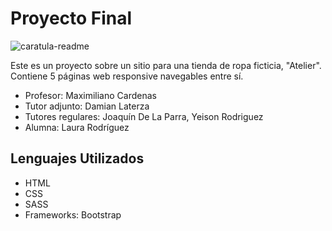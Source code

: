 # Proyecto Final

![caratula-readme](https://github.com/LauraGRod/entrega-final-rodriguez/assets/138539646/c9fa83ba-54bb-4c68-b9a5-9bfe345c277e)

Este es un proyecto sobre un sitio para una tienda de ropa ficticia, "Atelier". Contiene 5 páginas web responsive navegables entre sí.

- Profesor: Maximiliano Cardenas
- Tutor adjunto: Damian Laterza
- Tutores regulares:  Joaquín De La Parra, Yeison Rodriguez
- Alumna: Laura Rodríguez

## Lenguajes Utilizados
- HTML
- CSS
- SASS
- Frameworks: Bootstrap
